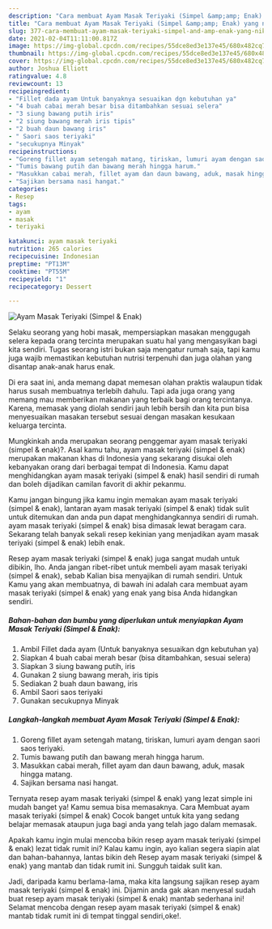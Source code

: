 ```yaml
---
description: "Cara membuat Ayam Masak Teriyaki (Simpel &amp;amp; Enak) yang nikmat Untuk Jualan"
title: "Cara membuat Ayam Masak Teriyaki (Simpel &amp;amp; Enak) yang nikmat Untuk Jualan"
slug: 377-cara-membuat-ayam-masak-teriyaki-simpel-and-amp-enak-yang-nikmat-untuk-jualan
date: 2021-02-04T11:11:00.817Z
image: https://img-global.cpcdn.com/recipes/55dce8ed3e137e45/680x482cq70/ayam-masak-teriyaki-simpel-enak-foto-resep-utama.jpg
thumbnail: https://img-global.cpcdn.com/recipes/55dce8ed3e137e45/680x482cq70/ayam-masak-teriyaki-simpel-enak-foto-resep-utama.jpg
cover: https://img-global.cpcdn.com/recipes/55dce8ed3e137e45/680x482cq70/ayam-masak-teriyaki-simpel-enak-foto-resep-utama.jpg
author: Joshua Elliott
ratingvalue: 4.8
reviewcount: 13
recipeingredient:
- "Fillet dada ayam Untuk banyaknya sesuaikan dgn kebutuhan ya"
- "4 buah cabai merah besar bisa ditambahkan sesuai selera"
- "3 siung bawang putih iris"
- "2 siung bawang merah iris tipis"
- "2 buah daun bawang iris"
- " Saori saos teriyaki"
- "secukupnya Minyak"
recipeinstructions:
- "Goreng fillet ayam setengah matang, tiriskan, lumuri ayam dengan saori saos teriyaki."
- "Tumis bawang putih dan bawang merah hingga harum."
- "Masukkan cabai merah, fillet ayam dan daun bawang, aduk, masak hingga matang."
- "Sajikan bersama nasi hangat."
categories:
- Resep
tags:
- ayam
- masak
- teriyaki

katakunci: ayam masak teriyaki 
nutrition: 265 calories
recipecuisine: Indonesian
preptime: "PT13M"
cooktime: "PT55M"
recipeyield: "1"
recipecategory: Dessert

---
```



![Ayam Masak Teriyaki (Simpel &amp; Enak)](https://img-global.cpcdn.com/recipes/55dce8ed3e137e45/680x482cq70/ayam-masak-teriyaki-simpel-enak-foto-resep-utama.jpg)

Selaku seorang yang hobi masak, mempersiapkan masakan menggugah selera kepada orang tercinta merupakan suatu hal yang mengasyikan bagi kita sendiri. Tugas seorang istri bukan saja mengatur rumah saja, tapi kamu juga wajib memastikan kebutuhan nutrisi terpenuhi dan juga olahan yang disantap anak-anak harus enak.

Di era  saat ini, anda memang dapat memesan olahan praktis walaupun tidak harus susah membuatnya terlebih dahulu. Tapi ada juga orang yang memang mau memberikan makanan yang terbaik bagi orang tercintanya. Karena, memasak yang diolah sendiri jauh lebih bersih dan kita pun bisa menyesuaikan masakan tersebut sesuai dengan masakan kesukaan keluarga tercinta. 



Mungkinkah anda merupakan seorang penggemar ayam masak teriyaki (simpel &amp; enak)?. Asal kamu tahu, ayam masak teriyaki (simpel &amp; enak) merupakan makanan khas di Indonesia yang sekarang disukai oleh kebanyakan orang dari berbagai tempat di Indonesia. Kamu dapat menghidangkan ayam masak teriyaki (simpel &amp; enak) hasil sendiri di rumah dan boleh dijadikan camilan favorit di akhir pekanmu.

Kamu jangan bingung jika kamu ingin memakan ayam masak teriyaki (simpel &amp; enak), lantaran ayam masak teriyaki (simpel &amp; enak) tidak sulit untuk ditemukan dan anda pun dapat menghidangkannya sendiri di rumah. ayam masak teriyaki (simpel &amp; enak) bisa dimasak lewat beragam cara. Sekarang telah banyak sekali resep kekinian yang menjadikan ayam masak teriyaki (simpel &amp; enak) lebih enak.

Resep ayam masak teriyaki (simpel &amp; enak) juga sangat mudah untuk dibikin, lho. Anda jangan ribet-ribet untuk membeli ayam masak teriyaki (simpel &amp; enak), sebab Kalian bisa menyajikan di rumah sendiri. Untuk Kamu yang akan membuatnya, di bawah ini adalah cara membuat ayam masak teriyaki (simpel &amp; enak) yang enak yang bisa Anda hidangkan sendiri.

<!--inarticleads1-->

##### Bahan-bahan dan bumbu yang diperlukan untuk menyiapkan Ayam Masak Teriyaki (Simpel &amp; Enak):

1. Ambil Fillet dada ayam (Untuk banyaknya sesuaikan dgn kebutuhan ya)
1. Siapkan 4 buah cabai merah besar (bisa ditambahkan, sesuai selera)
1. Siapkan 3 siung bawang putih, iris
1. Gunakan 2 siung bawang merah, iris tipis
1. Sediakan 2 buah daun bawang, iris
1. Ambil  Saori saos teriyaki
1. Gunakan secukupnya Minyak




<!--inarticleads2-->

##### Langkah-langkah membuat Ayam Masak Teriyaki (Simpel &amp; Enak):

1. Goreng fillet ayam setengah matang, tiriskan, lumuri ayam dengan saori saos teriyaki.
1. Tumis bawang putih dan bawang merah hingga harum.
1. Masukkan cabai merah, fillet ayam dan daun bawang, aduk, masak hingga matang.
1. Sajikan bersama nasi hangat.




Ternyata resep ayam masak teriyaki (simpel &amp; enak) yang lezat simple ini mudah banget ya! Kamu semua bisa memasaknya. Cara Membuat ayam masak teriyaki (simpel &amp; enak) Cocok banget untuk kita yang sedang belajar memasak ataupun juga bagi anda yang telah jago dalam memasak.

Apakah kamu ingin mulai mencoba bikin resep ayam masak teriyaki (simpel &amp; enak) lezat tidak rumit ini? Kalau kamu ingin, ayo kalian segera siapin alat dan bahan-bahannya, lantas bikin deh Resep ayam masak teriyaki (simpel &amp; enak) yang mantab dan tidak rumit ini. Sungguh taidak sulit kan. 

Jadi, daripada kamu berlama-lama, maka kita langsung sajikan resep ayam masak teriyaki (simpel &amp; enak) ini. Dijamin anda gak akan menyesal sudah buat resep ayam masak teriyaki (simpel &amp; enak) mantab sederhana ini! Selamat mencoba dengan resep ayam masak teriyaki (simpel &amp; enak) mantab tidak rumit ini di tempat tinggal sendiri,oke!.

